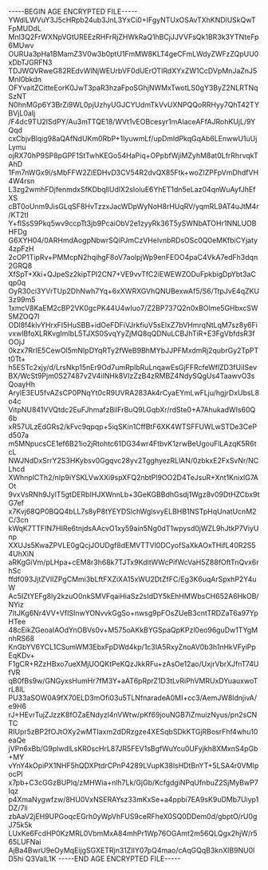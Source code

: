 -----BEGIN AGE ENCRYPTED FILE-----
YWdlLWVuY3J5cHRpb24ub3JnL3YxCi0+IFgyNTUxOSAvTXhKNDlUSkQwTFpMUDdL
Mnl3Q2FrWXNpVGtUREEzRHFrRjZHWkRaQ1hBCjJJVVFsQk1BR3k3YTNteFp6MUwv
OURUa3pHa1BMamZ3V0w3b0ptU1FmMW8KLT4geCFmLWdyZWFzZQpUU0xDbTJGRFN3
TDJWQVRweG82REdvWlNjWEUrbVF0dUErOTlRdXYxZW1CcDVpMnJaZnJ5MnI0bkdn
OFYvaitZCitteEorK0JwT3paR3hzaFpoSGhjNWMxTwotLS0gY3ByZ2NLRTNqSzNT
N0hnMGp6Y3BrZi9WL0pjUzhyUGJCYUdmTkVvUXNPQQoRRHyy7QhT42TYBVjL0aIj
/F4dc9TU2ISdPY/Au3mTTQE18/WVt1vEOBcesyr1mAIaceAFfAJRohKUjL/9YQqd
cxCbjvBlqig98aQAfNdUKm0RbP+1IyuwmLf/upDmldPkqGqAb6LEnwwU1uUjLymu
ojRX70hP9SP8pGPF1StTwhKEGo54HaPiq+OPpbfWjiMZyhM8at0LfrRhrvqkTAhD
1Fm7nWGx9l/sMbFFW2ZlEDHvD3CV54R2dvQX85Ftk+woZIZPFpVmDhdfVH4W4rsn
L3zg2wmhFDjfenmdxSfKDbqllUdlX2sIoluE6YhET1dn5eLaz04qnWuAyfJhEfXS
cBT0oUnm9JisGLqSF8HvTzzxJacWDpWyNoH8rHUqRV/yqmRL9AT4uJtM4r/KT2tI
Y+flSsS9Pkq5wv9ccpTt3jb9PcaiObV2e1zyyRk36T5ySWNbATOHr1NNLUOBHFDg
G6XYH04/0ARHmdAogpNbwrSQiPJmCzVHelvnbRDsOSc0Q0eMKfbiCYjaty4zpFzH
2cOP1TipRv+PMMcpN2hqihgF8oV7aolpjWp9enFEOO4paC4VkA7edFh3dqn2GRQ8
XfSpT+Xki+QJpeSz2kipTPI2CN7+VE9vvTfC2iEWEWZODuFpkbigDpYbt3aCqp0q
OyR30ci3YVrTUp2DhNwh7Yq+6xXWRXGVhQNUBexwAf5/S6/TtpJvE4qZKU3z99m5
1xmcV8KaEM2cBP2VK0gcPK44U4wIuo7/Z2BP737Q2n0xBOlme5GHbxcSW5MZOQ7I
ODl8f4klvYHrxFI5HuSBB+idOeFDFiVJrkfiuV5sElxZ7bVHmrqNtLqM7sz8y6Fi
vxwlBfoXLRKvgImIbL5TJXS0SvqYyZjMQ8qQDNuLCBJhTiR+E3FgVbfdsR3fOOjJ
0kzx7RrIE5CewOl5mNIpDYqRTy2fWeB9BhMYbJJPFMxdmRj2qubrGy2TpPTt0Tt+
h5ESTc2xjy/d/LrsNkp15nEr9Od7umRpIbRuLnqawEsGjFFRcfeWflZD3fUiISev
BX/WcSt9Pjm0S27487v2V4iINHk8VIzZzB4zRMBZ4NdySQgUs4TaawvO3sQoayHh
AryIE3EU5fvAZsCP0PNqYt0cR9UVRA283Ak4rCyaEYmLwFLju/hgjrDxUbsL8o4c
VitpNU841VVQtdc2EuFJhmafzBilFrBuQ9LGqbXr/rdSte0+A7AhukadWIs60Q6b
xR57ULzEdGRs2/kFvc9qpqp+5iqSKin1CffBtF6XK4WTSFFUWLwSTDe3CePd507a
m5MNpucsCE1ef6B21io2jRtohtc61DG34wr4FtbvK1zrwBeUgouFlLAzqK5R6tcL
NWJNdDxSrrY2S3HKybsv0Ggqvc28yv2TgghyezRLlAN/0zbkxE2FxSvNr/NCLhcd
XWhnplCTh2/nIp9iYSKLVwXXi9spXFQ2nbtPl9OO2D4TeJsuR+Xnt1KnixlG7AOt
9vxVsRNh9JylT5gtDERbIHJXWnnLb+3GeKGBBdhGsdj1Wgz8v09DtHZCbx9tG7ef
x7Kvj68QP0BQQ4bLL7s8yP8tYEYDSlchWglsvyELBHB1NSTpHqUnatUcnM2C/3cn
kWqK7TTFIN7HIRe6tnjdsAAcvO1xy59ain5Ng0dT1wpysd0jWZL9hJtkP7ViyUnp
XXUJs5KwaZPVLE0gQcjJOUDgf8dEMVTTVl0DCyofSaXkAOxTHifL40R2S54UhXiN
aRKgGiVm/pLHpa+cEM8r3h68k7TJTx9KdltWWcPifWcVaH5Z88fOftTnQvx6rhSc
ffdf093JjtZVIlZPgCMmi3bLftFXZiXA15xWU2DtZfFC/Eg3K6uqArSpxhP2Y4uW
Ac5IZtYEFg8ly2kzuO0nkSMVFqaiHiaSz2sIdDY5kEhHMWbsCH652A6HkOB/NYiz
7ItJKg6Nr4VV+VfISInwYONvvkGgSo+nwsg9pFOsZUeB3cntTRDZaT6a97YpHTee
48cEikZGeoaIAOdYnOBVs0v+M575oAKkBYGSpaQpKPzl0eo96guDw1TYgMnhRS68
KnGbYV6YCL1CSumWM3EbxFpDWd4kp/1c3IA5RxyZnoAV0b3h1nHkVFyiPpEqKDv+
F1gCR+RZzHBxo7ueXMjUOQKtPeKQzJkkRFu+zAsOe12ao/UxjrVbrXJfnT74UfVR
qB0fBs9w/GNGyxsHumHr7fM3Y+aAT6pRprZ1D3tLvRiPhVMRUxDYuauxwoTrL8lL
PU33aSOW0A9fX70ELD3mOfi03u5TLNfnaradeA0MI+cc3/AemJW8ldnjivA/e9H6
rJ+HEvrTujZJzzK8fOZaENdyzl4nVWtw/pKf69jouNGB7iZmuizNyus/pn2sCNTC
RIUpr5zBP2fOJtOXy2wMTIaxm2dDRzgze4XESqbSDkKTGjRBosrFhf4whu10eaQe
jVPn6xBb/G9plwdlLsKR0scHrL87JR5FEV1sBgfWuYcu0UFyjkh8XMxnS4pGb+MY
vYnY4kOpiPX1NHF5hQDXPtdrCPnP4289LVupK38lsHDtBnYT+5LSA4r0VMIpocPl
x7pb+C3cGGzBUPlq/zMHWia+nlh7Lk/GjGb/KcfgdgiNPqUfnbuZ2SjMyBwP7Iqz
p4XmaNygwfzw/8HU0VxNSERAYsz33mKxSe+a4ppbi7EA9sK9uDMb7Uiyp1DZ/7li
zbAaV2jEH9UPGoqcEGrh0yWpVhFUS9ceRFheX0SQ0DDem0d/gbptO/rU0gJ75k5k
LUxKe6FcdHP0KzMRL0VbmMxA84mhPr1Wp76OGAmt2m56QLQgx2hjW/r565LUFNai
AjBa4BwrU9eOyMqEijgSGXETRjn31ZIIY07pQ4mao/cAqGQqB3knXlB9NU0lD5hi
Q3ValL1K
-----END AGE ENCRYPTED FILE-----
